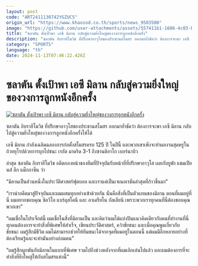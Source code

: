 ```yaml
---
layout: post
code: "ART2411130742YGZUC5"
origin_url: "https://www.khaosod.co.th/sports/news_9503500"
image: "https://github.com/user-attachments/assets/557411b1-1606-4c03-b8d6-1744041bc184"
title: "ซลาตัน ตั้งเป้าพา เอซี มิลาน กลับสู่ความยิ่งใหญ่ของวงการลูกหนังอีกครั้ง"
description: "ซลาตัน อิบราฮิโมวิช ที่ปรึกษาอาวุโสของประธานสโมสร ออกมาย้ำชัดว่า ต้องการจะพา เอซี มิลาน กลับไปสู่ความยิ่งใหญ่ของวงการลูกหนังอีกครั้งให้ได้"
category: "SPORTS"
language: "th"
date: 2024-11-13T07:46:22.426Z
---
```


# ซลาตัน ตั้งเป้าพา เอซี มิลาน กลับสู่ความยิ่งใหญ่ของวงการลูกหนังอีกครั้ง

[![ซลาตัน ตั้งเป้าพา เอซี มิลาน กลับสู่ความยิ่งใหญ่ของวงการลูกหนังอีกครั้ง](https://www.khaosod.co.th/wpapp/uploads/2024/11/zlatan1.jpg "ซลาตัน ตั้งเป้าพา เอซี มิลาน กลับสู่ความยิ่งใหญ่ของวงการลูกหนังอีกครั้ง")](https://www.khaosod.co.th/wpapp/uploads/2024/11/zlatan1.jpg)

ซลาตัน อิบราฮิโมวิช ที่ปรึกษาอาวุโสของประธานสโมสร ออกมาย้ำชัดว่า ต้องการจะพา เอซี มิลาน กลับไปสู่ความยิ่งใหญ่ของวงการลูกหนังอีกครั้งให้ได้

เอซี มิลาน กำลังเฉลิมฉลองการก่อตั้งสโมสรครบ 125 ปี ในปีนี้ และพวกเขาเพิ่งจะทำผลงานสุดหรูในถ้วยยุโรปด้วยการบุกไปชนะ เรอัล มาดริด 3-1 ถึงซานติอาโก เบอร์นาบิว

ล่าสุด ซลาตัน อิบราฮิโมวิช อดีตกองหน้าของทีมที่ปัจจุบันรับหน้าที่ที่ปรึกษาอาวุโส เผยกับยูฟ่า แชมเปียนส์ ลีก แม็กกาซีน ว่า

“มิลานเป็นส่วนหนึ่งในประวัติศาสตร์ฟุตบอล และเราแค่เป็นเจเนอเรชันล่าสุดที่ก้าวขึ้นมา”

“เรานำอดีตมาสู่ปัจจุบันและผมผสมทุกอย่างเข้าด้วยกัน นั่นคือสิ่งที่เป็นตัวแทนของมิลาน ตอนที่ผมอยู่ที่นี่ ผมอยากขอบคุณ ซิลวิโอ แบร์ลุสโคนี และ อาเดรียโน กัลเลียนิ เพราะพวกเราทุกคนที่นี่ต้องขอบคุณพวกเขา”

“ผมเชื่อในโปรเจ็กต์นี้ ผมเชื่อในสิ่งที่มิลานเป็น และคิดว่าผมได้แบ่งปันแนวคิดเดียวกับคนที่ทำงานที่นี่ ทุกคนต้องการจะทำสิ่งที่พิเศษให้สำเร็จ, เขียนประวัติศาสตร์, คว้าชัยชนะ และเมื่อคุณพูดเกี่ยวกับชัยชนะ ผมรู้สึกมีชีวิต ผมไม่สามารถช่วยให้ทีมชนะได้จากจุดที่ผมอยู่ในตอนนี้ แต่ผมมีอีกหลายอย่างที่ต้องเรียนรู้และจะทำมันอย่างถ่อมตน”

“ผมรู้สึกผูกพันกับมิลานในแบบที่พิเศษ รวมไปถึงช่วงหลังจากที่ผมเลิกเล่นไปแล้ว และผมต้องการที่จะทำสิ่งที่ยิ่งใหญ่ให้กับสโมสรแห่งนี้”
